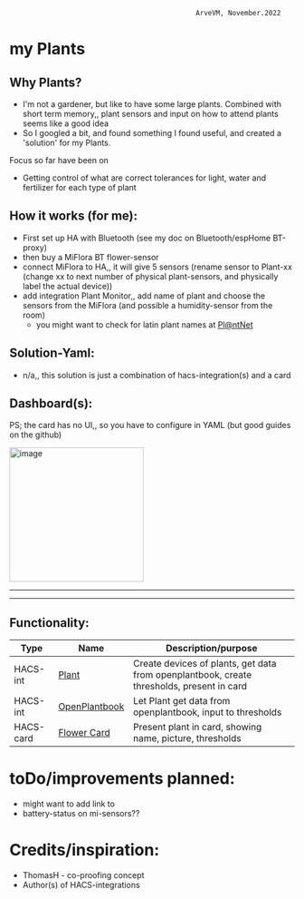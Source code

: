                                                   ArveVM, November.2022
# my Plants


## Why Plants? 
- I'm not a gardener, but like to have some large plants. Combined with short term memory,, plant sensors and input on how to attend plants seems like a good idea
- So I googled a bit, and found something I found useful, and created a 'solution' for my Plants.

Focus so far have been on 
- Getting control of what are correct tolerances for light, water and fertilizer for each type of plant


## How it works (for me):
- First set up HA with Bluetooth (see my doc on Bluetooth/espHome BT-proxy)
- then buy a MiFlora BT flower-sensor
- connect MiFlora to HA,, it will give 5 sensors    (rename sensor to Plant-xx (change xx to next number of physical plant-sensors, and physically label the actual device))
- add integration Plant Monitor,, add name of plant and choose the sensors from the MiFlora (and possible a humidity-sensor from the room)
  - you might want to check for latin plant names at [Pl@ntNet](https://identify.plantnet.org/the-plant-list/species)


## Solution-Yaml:
- n/a,, this solution is just a combination of hacs-integration(s) and a card

## Dashboard(s):
PS; the card has no UI,, so you have to configure in YAML (but good guides on the github)

<img width="237" alt="image" src="https://user-images.githubusercontent.com/96014323/199611333-dd8b233b-e725-45be-a5af-b119aa97d8f6.png">


---


---

## Functionality:


| Type      | Name                                       | Description/purpose |
| ----------| ------------------------------------------ | ------------------- |
|HACS-int   | [Plant](https://github.com/Olen/homeassistant-plant/) | Create devices of plants, get data from openplantbook, create thresholds, present in card
|HACS-int   | [ OpenPlantbook](https://github.com/Olen/home-assistant-openplantbook) | Let Plant get data from openplantbook, input to thresholds
|HACS-card  | [ Flower Card](https://github.com/Olen/lovelace-flower-card/) | Present plant in card, showing name, picture, thresholds




# toDo/improvements planned:
- might want to add link to 
- battery-status on mi-sensors??


# Credits/inspiration:
- ThomasH - co-proofing concept
- Author(s) of HACS-integrations 




